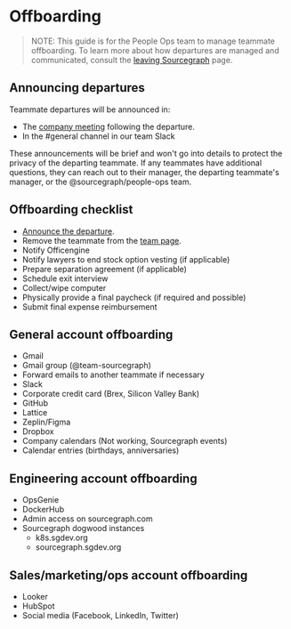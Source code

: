 # Offboarding

> NOTE: This guide is for the People Ops team to manage teammate offboarding. To learn more about how departures are managed and communicated, consult the [leaving Sourcegraph](leaving.md) page.

## Announcing departures

Teammate departures will be announced in:
- The [company meeting](../communication/company_meeting.md) following the departure.
- In the #general channel in our team Slack

These announcements will be brief and won't go into details to protect the privacy of the departing teammate. If any teammates have additional questions, they can reach out to their manager, the departing teammate's manager, or the @sourcegraph/people-ops team.

## Offboarding checklist

- [Announce the departure](#announcing-departures).
- Remove the teammate from the [team page](../../company/team/index.md).
- Notify Officengine
- Notify lawyers to end stock option vesting (if applicable)
- Prepare separation agreement (if applicable)
- Schedule exit interview
- Collect/wipe computer
- Physically provide a final paycheck (if required and possible)
- Submit final expense reimbursement

## General account offboarding
- Gmail
- Gmail group (@team-sourcegraph)
- Forward emails to another teammate if necessary
- Slack
- Corporate credit card (Brex, Silicon Valley Bank)
- GitHub
- Lattice
- Zeplin/Figma
- Dropbox
- Company calendars (Not working, Sourcegraph events)
- Calendar entries (birthdays, anniversaries)

## Engineering account offboarding
- OpsGenie
- DockerHub
- Admin access on sourcegraph.com
- Sourcegraph dogwood instances
  - k8s.sgdev.org
  - sourcegraph.sgdev.org


## Sales/marketing/ops account offboarding
- Looker
- HubSpot
- Social media (Facebook, LinkedIn, Twitter)
